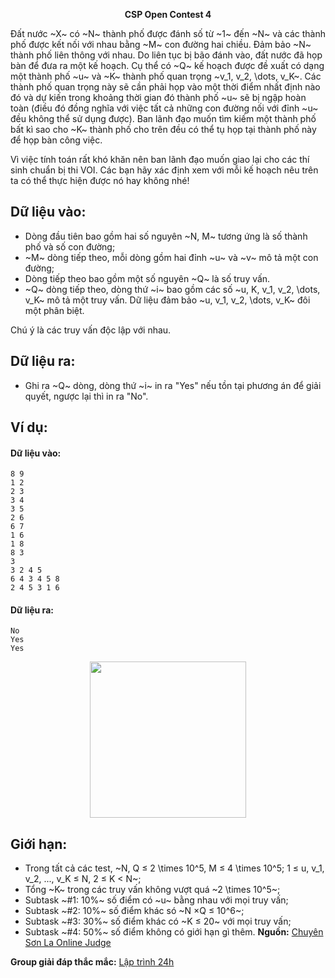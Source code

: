 **<center>CSP Open Contest 4</center>**

Đất nước ~X~ có ~N~ thành phố được đánh số từ ~1~ đến ~N~ và các thành phố được kết nối với nhau bằng ~M~ con đường hai chiều. Đảm bảo ~N~ thành phố liên thông với nhau. Do liên tục bị bão đánh vào, đất nước đã họp bàn để đưa ra một kế hoạch. Cụ thể có ~Q~ kế hoạch được đề xuất có dạng một thành phố ~u~ và ~K~ thành phố quan trọng ~v_1, v_2, \dots, v_K~. Các thành phố quan trọng này sẽ cần phải họp vào một thời điểm nhất định nào đó và dự kiến trong khoảng thời gian đó thành phố ~u~ sẽ bị ngập hoàn toàn (điều đó đồng nghĩa với việc tất cả những con đường nối với đỉnh ~u~ đều không thể sử dụng được). Ban lãnh đạo muốn tìm kiếm một thành phố bất kì sao cho ~K~ thành phố cho trên đều có thể tụ họp tại thành phố này để họp bàn công việc.

Vì việc tính toán rất khó khăn nên ban lãnh đạo muốn giao lại cho các thí sinh chuẩn bị thi VOI. Các bạn hãy xác định xem với mỗi kế hoạch nêu trên ta có thể thực hiện được nó hay không nhé!

## Dữ liệu vào:
- Dòng đầu tiên bao gồm hai số nguyên ~N, M~ tương ứng là số thành phố và số con đường;
- ~M~ dòng tiếp theo, mỗi dòng gồm hai đỉnh ~u~ và ~v~ mô tả một con đường;
- Dòng tiếp theo bao gồm một số nguyên ~Q~ là số truy vấn.
- ~Q~ dòng tiếp theo, dòng thứ ~i~ bao gồm các số ~u, K, v_1, v_2, \dots, v_K~ mô tả một truy vấn. Dữ liệu đảm bảo ~u, v_1, v_2, \dots, v_K~ đôi một phân biệt.

Chú ý là các truy vấn độc lập với nhau.

## Dữ liệu ra:
- Ghi ra ~Q~ dòng, dòng thứ ~i~ in ra "Yes" nếu tồn tại phương án để giải quyết, ngược lại thì in ra "No".

## Ví dụ:
#### Dữ liệu vào:
```
8 9
1 2
2 3
3 4
3 5
2 6
6 7
1 6
1 8
8 3
3
3 2 4 5
6 4 3 4 5 8
2 4 5 3 1 6
```

#### Dữ liệu ra:
```
No
Yes
Yes
```
<center><img src="/images/problems/1462/CITIES.png" width="250px" /></center>

## Giới hạn:
- Trong tất cả các test, ~N, Q ≤ 2 \times 10^5, M ≤ 4 \times 10^5; 1 ≤ u, v_1, v_2, ..., v_K ≤ N, 2 ≤ K < N~;
- Tổng ~K~ trong các truy vấn không vượt quá ~2 \times 10^5~;
- Subtask ~\#1: 10\%~ số điểm có ~u~ bằng nhau với mọi truy vấn;
- Subtask ~\#2: 10\%~ số điểm khác só ~N ×Q ≤ 10^6~;
- Subtask ~\#3: 30\%~ số điểm khác có ~K ≤ 20~ với mọi truy vấn;
- Subtask ~\#4: 50\%~ số điểm không có giới hạn gì thêm.
**Nguồn:** [Chuyên Sơn La Online Judge](http://csloj.ddns.net/)

**Group giải đáp thắc mắc:** [Lập trình 24h](https://www.facebook.com/groups/1386904321519984)